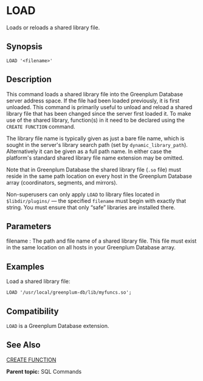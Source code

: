 # LOAD

Loads or reloads a shared library file.

## Synopsis

``` {#sql_command_synopsis}
LOAD '<filename>'
```

## Description

This command loads a shared library file into the Greenplum Database server address space. If the file had been loaded previously, it is first unloaded. This command is primarily useful to unload and reload a shared library file that has been changed since the server first loaded it. To make use of the shared library, function(s) in it need to be declared using the `CREATE FUNCTION` command.

The library file name is typically given as just a bare file name, which is sought in the server's library search path (set by `dynamic_library_path`). Alternatively it can be given as a full path name. In either case the platform's standard shared library file name extension may be omitted.

Note that in Greenplum Database the shared library file (`.so` file) must reside in the same path location on every host in the Greenplum Database array (coordinators, segments, and mirrors).

Non-superusers can only apply `LOAD` to library files located in `$libdir/plugins/` — the specified `filename` must begin with exactly that string. You must ensure that only “safe” libraries are installed there.

## Parameters

filename
:   The path and file name of a shared library file. This file must exist in the same location on all hosts in your Greenplum Database array.

## Examples

Load a shared library file:

```
LOAD '/usr/local/greenplum-db/lib/myfuncs.so';
```

## Compatibility

`LOAD` is a Greenplum Database extension.

## See Also

[CREATE FUNCTION](CREATE_FUNCTION.html)

**Parent topic:** SQL Commands

